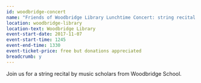 ```yaml
---
id: woodbridge-concert
name: "Friends of Woodbridge Library Lunchtime Concert: string recital from Woodbridge School"
location: woodbridge-library
location-text: Woodbridge Library
event-start-date: 2017-11-07
event-start-time: 1245
event-end-time: 1330
event-ticket-price: free but donations appreciated
breadcrumb: y
---
```


Join us for a string recital by music scholars from Woodbridge School.
